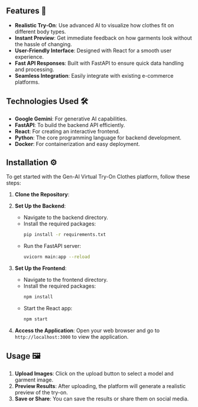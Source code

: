 
## Features 🌟

- **Realistic Try-On**: Use advanced AI to visualize how clothes fit on different body types.
- **Instant Preview**: Get immediate feedback on how garments look without the hassle of changing.
- **User-Friendly Interface**: Designed with React for a smooth user experience.
- **Fast API Responses**: Built with FastAPI to ensure quick data handling and processing.
- **Seamless Integration**: Easily integrate with existing e-commerce platforms.

## Technologies Used 🛠️

- **Google Gemini**: For generative AI capabilities.
- **FastAPI**: To build the backend API efficiently.
- **React**: For creating an interactive frontend.
- **Python**: The core programming language for backend development.
- **Docker**: For containerization and easy deployment.

## Installation ⚙️

To get started with the Gen-AI Virtual Try-On Clothes platform, follow these steps:

1. **Clone the Repository**:

2. **Set Up the Backend**:
   - Navigate to the backend directory.
   - Install the required packages:
     ```bash
     pip install -r requirements.txt
     ```
   - Run the FastAPI server:
     ```bash
     uvicorn main:app --reload
     ```

3. **Set Up the Frontend**:
   - Navigate to the frontend directory.
   - Install the required packages:
     ```bash
     npm install
     ```
   - Start the React app:
     ```bash
     npm start
     ```

4. **Access the Application**:
   Open your web browser and go to `http://localhost:3000` to view the application.

## Usage 🖼️

1. **Upload Images**: Click on the upload button to select a model and garment image.
2. **Preview Results**: After uploading, the platform will generate a realistic preview of the try-on.
3. **Save or Share**: You can save the results or share them on social media.